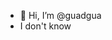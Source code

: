 - 👋 Hi, I’m @guadgua
- I don't know
<!---
guadgua/guadgua is a ✨ special ✨ repository because its `README.md` (this file) appears on your GitHub profile.
You can click the Preview link to take a look at your changes.
--->
